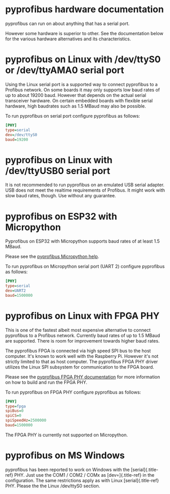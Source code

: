 # pyprofibus hardware documentation

pyprofibus can run on about anything that has a serial port.

However some hardware is superior to other. See the documentation below
for the various hardware alternatives and its characteristics.

# pyprofibus on Linux with /dev/ttyS0 or /dev/ttyAMA0 serial port

Using the Linux serial port is a supported way to connect pyprofibus to
a Profibus network. On some boards it may only supports low baud rates
of up to about 19200 baud. However that depends on the actual serial
transceiver hardware. On certain embedded boards with flexible serial
hardware, high baudrates such as 1.5 MBaud may also be possible.

To run pyprofibus on serial port configure pyprofibus as follows:

``` ini
[PHY]
type=serial
dev=/dev/ttyS0
baud=19200
```

# pyprofibus on Linux with /dev/ttyUSB0 serial port

It is not recommended to run pyprofibus on an emulated USB serial
adapter. USB does not meet the realtime requirements of Profibus. It
might work with slow baud rates, though. Use without any guarantee.

# pyprofibus on ESP32 with Micropython

Pyprofibus on ESP32 with Micropython supports baud rates of at least 1.5
MBaud.

Please see the [pyprofibus Micropython help](../micropython/README.md).

To run pyprofibus on Micropython serial port (UART 2) configure
pyprofibus as follows:

``` ini
[PHY]
type=serial
dev=UART2
baud=1500000
```

# pyprofibus on Linux with FPGA PHY

This is one of the fastest albeit most expensive alternative to connect
pyprofibus to a Profibus network. Currently baud rates of up to 1.5
MBaud are supported. There is room for improvement towards higher baud
rates.

The pyprofibus FPGA is connected via high speed SPI bus to the host
computer. It\'s known to work well with the Raspberry Pi. However it\'s
not strictly limited to that as host computer. The pyprofibus FPGA PHY
driver utilizes the Linux SPI subsystem for communication to the FPGA
board.

Please see the [pyprofibus FPGA PHY documentation](hardware_fpga.md) for
more information on how to build and run the FPGA PHY.

To run pyprofibus on FPGA PHY configure pyprofibus as follows:

``` ini
[PHY]
type=fpga
spiBus=0
spiCS=0
spiSpeedHz=2500000
baud=1500000
```

The FPGA PHY is currently not supported on Micropython.

# pyprofibus on MS Windows

pyprofibus has been reported to work on Windows with the
[serial]{.title-ref} PHY. Just use the COM1 / COM2 / COMx as
[dev=]{.title-ref} in the configuration. The same restrictions apply as
with Linux [serial]{.title-ref} PHY. Please the the Linux /dev/ttyS0
section.

